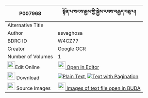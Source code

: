 |P007968|སྟོན་པ་སངས་རྒྱས་ཀྱི་སྐྱེས་རབས་བརྒྱད་བཅུ་པ། 
| --- | --- 
|Alternative Title |
|Author| asvaghosa
|BDRC ID | W4CZ77
|Creator | Google OCR
|Number of Volumes| 1
|<img width="25" src="https://img.icons8.com/color/25/000000/edit-property.png">Edit Online| [<img width="25" src="https://avatars.githubusercontent.com/u/45091458?s=200&v=4"> Open in Editor](http://editor.openpecha.org/P007968)
|<img width="25" src="https://img.icons8.com/fluent/48/000000/download-2.png"/>  Download | [![](https://img.icons8.com/color/20/000000/txt.png)Plain Text](https://github.com/Openpecha/P007968/releases/download/v1/tonpa_sangye_kyi_kyerab_gye_ch_plain_P007968.zip), [![](https://img.icons8.com/color/20/000000/txt.png)Text with Pagination](https://github.com/Openpecha/P007968/releases/download/v1/tonpa_sangye_kyi_kyerab_gye_ch_pages_P007968.zip)
|<img width="25" src="https://img.icons8.com/plasticine/100/000000/pictures-folder.png"/>  Source Images | [<img width="25" src="https://library.bdrc.io/icons/BUDA-small.svg"> Images of text file open in BUDA](https://library.bdrc.io/show/bdr:W4CZ77)